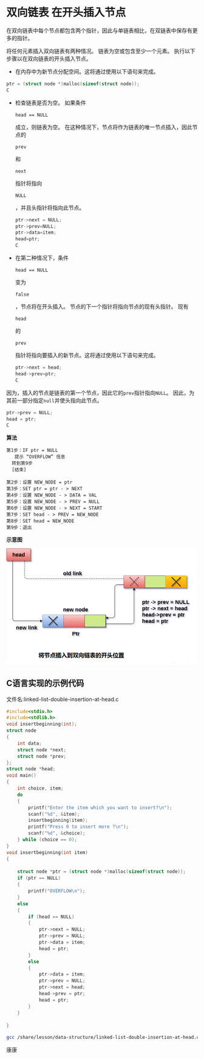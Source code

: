 # 双向链表 在开头插入节点

在双向链表中每个节点都包含两个指针，因此与单链表相比，在双链表中保存有更多的指针。

将任何元素插入双向链表有两种情况。 链表为空或包含至少一个元素。 执行以下步骤以在双向链表的开头插入节点。

- 在内存中为新节点分配空间。这将通过使用以下语句来完成。

```c
ptr = (struct node *)malloc(sizeof(struct node));
C
```

- 检查链表是否为空。 如果条件

  ```
  head == NULL
  ```

  成立，则链表为空。 在这种情况下，节点将作为链表的唯一节点插入，因此节点的

  ```
  prev
  ```

  和

  ```
  next
  ```

  指针将指向

  ```
  NULL
  ```

  ，并且头指针将指向此节点。

  ```c
  ptr->next = NULL;  
  ptr->prev=NULL;  
  ptr->data=item;  
  head=ptr;
  C
  ```

- 在第二种情况下，条件

  ```
  head == NULL
  ```

  变为

  ```
  false
  ```

  ，节点将在开头插入。 节点的下一个指针将指向节点的现有头指针。 现有

  ```
  head
  ```

  的

  ```
  prev
  ```

  指针将指向要插入的新节点。这将通过使用以下语句来完成。

  ```c
  ptr->next = head;  
  head->prev=ptr;
  C
  ```

因为，插入的节点是链表的第一个节点，因此它的`prev`指针指向`NULL`。 因此，为其前一部分指定`null`并使头指向此节点。

```c
ptr->prev = NULL;  
head = ptr;
C
```

**算法**

```
第1步：IF ptr = NULL
   提示 “OVERFLOW” 信息
  转到第9步
  [结束]

第2步：设置 NEW_NODE = ptr
第3步：SET ptr = ptr - > NEXT
第4步：设置 NEW_NODE - > DATA = VAL
第5步：设置 NEW_NODE - > PREV = NULL
第6步：设置 NEW_NODE - > NEXT = START
第7步：SET head - > PREV = NEW_NODE
第8步：SET head = NEW_NODE
第9步：退出
```

**示意图**

![img](./images/linked-list-double-insertion-at-head.png)

## C语言实现的示例代码

文件名:linked-list-double-insertion-at-head.c

```c
#include<stdio.h>  
#include<stdlib.h>  
void insertbeginning(int);
struct node
{
    int data;
    struct node *next;
    struct node *prev;
};
struct node *head;
void main()
{
    int choice, item;
    do
    {
        printf("Enter the item which you want to insert?\n");
        scanf("%d", &item);
        insertbeginning(item);
        printf("Press 0 to insert more ?\n");
        scanf("%d", &choice);
    } while (choice == 0);
}
void insertbeginning(int item)
{

    struct node *ptr = (struct node *)malloc(sizeof(struct node));
    if (ptr == NULL)
    {
        printf("OVERFLOW\n");
    }
    else
    {
        if (head == NULL)
        {
            ptr->next = NULL;
            ptr->prev = NULL;
            ptr->data = item;
            head = ptr;
        }
        else
        {
            ptr->data = item;
            ptr->prev = NULL;
            ptr->next = head;
            head->prev = ptr;
            head = ptr;
        }
    }

}
```

```bash
gcc /share/lesson/data-structure/linked-list-double-insertion-at-head.c && ./a.out
```

康康